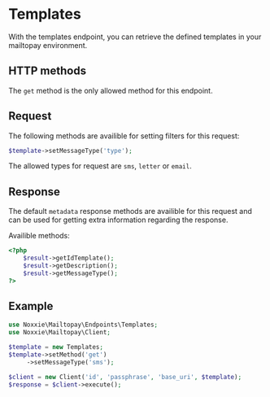 # Templates  

With the templates endpoint, you can retrieve the defined templates in your mailtopay environment.  

## HTTP methods  

The `get` method is the only allowed method for this  endpoint.

## Request

The following methods are availible for setting filters for this request:

````php
$template->setMessageType('type');
````

The allowed types for request are `sms`, `letter` or `email`.

## Response

The default `metadata` response methods are availible for this request and can be used for getting extra information regarding the response.

Availible methods:
````php
<?php
	$result->getIdTemplate();
	$result->getDescription();
	$result->getMessageType();
?>
````

## Example
````php
use Noxxie\Mailtopay\Endpoints\Templates;
use Noxxie\Mailtopay\Client;

$template = new Templates;
$template->setMethod('get')
	 ->setMessageType('sms');

$client = new Client('id', 'passphrase', 'base_uri', $template);
$response = $client->execute();
````
